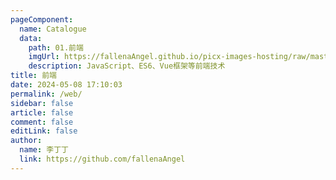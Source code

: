 ```yaml
---
pageComponent: 
  name: Catalogue
  data: 
    path: 01.前端
    imgUrl: https://fallenaAngel.github.io/picx-images-hosting/raw/master/dingweb.1hs1612ww3.webp
    description: JavaScript、ES6、Vue框架等前端技术
title: 前端
date: 2024-05-08 17:10:03
permalink: /web/
sidebar: false
article: false
comment: false
editLink: false
author: 
  name: 李丁丁
  link: https://github.com/fallenaAngel
---
```

